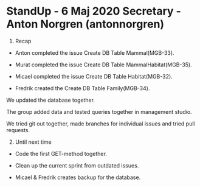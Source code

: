 #  StandUp - 6 Maj 2020          Secretary - Anton Norgren (antonnorgren)

1. Recap

* Anton completed the issue Create DB Table Mammal(MGB-33).

* Murat completed the issue Create DB Table MammalHabitat(MGB-35).

* Micael completed the issue Create DB Table Habitat(MGB-32).

* Fredrik created the Create DB Table Family(MGB-34).

We updated the database together. 

The group added data and tested queries together in management studio.

We tried git out together, made branches for individual issues and tried pull requests. 

2. Until next time

* Code the first GET-method together. 

* Clean up the current sprint from outdated issues. 

* Micael & Fredrik creates backup for the database. 






